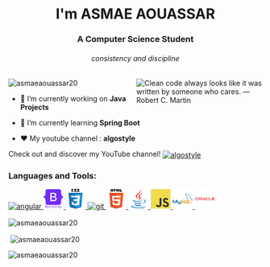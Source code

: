 <h1 align="center">I'm ASMAE AOUASSAR</h1>
<h3 align="center">A Computer Science Student</h3>
<h6 align="center">consistency and discipline</h6>

<img width="250" align="right" alt="Clean code always looks like it was written by someone who cares. — Robert C. Martin" src="https://media4.giphy.com/media/v1.Y2lkPTc5MGI3NjExYjd2Ymo2Z3dsaDdybHExZWYyb3Nsdmo4ZjgweTE2cDc5OXZmenhqOSZlcD12MV9pbnRlcm5hbF9naWZfYnlfaWQmY3Q9Zw/nFLW7PNGgN3lI68rdv/giphy.webp">


<p align="left"> <img src="https://komarev.com/ghpvc/?username=asmaeaouassar20&label=Profile%20views&color=0e75b6&style=flat" alt="asmaeaouassar20" /> </p>

- 🔭 I’m currently working on **Java Projects**

- 🌱 I’m currently learning **Spring Boot**

- ❤️ My youtube channel :  **algostyle**


<p align="left">Check out and discover my YouTube channel!
<a href="https://www.youtube.com/@algostyle5707/featured" target="blank"><img align="center" src="https://raw.githubusercontent.com/rahuldkjain/github-profile-readme-generator/master/src/images/icons/Social/youtube.svg" alt="algostyle" height="30" width="40" /></a>
</p>

<div><h3 align="left">Languages and Tools:</h3>
<p align="left"> <a href="https://angular.io" target="_blank" rel="noreferrer"> <img src="https://angular.io/assets/images/logos/angular/angular.svg" alt="angular" width="40" height="40"/> </a> <a href="https://getbootstrap.com" target="_blank" rel="noreferrer"> <img src="https://raw.githubusercontent.com/devicons/devicon/master/icons/bootstrap/bootstrap-plain-wordmark.svg" alt="bootstrap" width="40" height="40"/> </a> <a href="https://www.w3schools.com/css/" target="_blank" rel="noreferrer"> <img src="https://raw.githubusercontent.com/devicons/devicon/master/icons/css3/css3-original-wordmark.svg" alt="css3" width="40" height="40"/> </a> <a href="https://git-scm.com/" target="_blank" rel="noreferrer"> <img src="https://www.vectorlogo.zone/logos/git-scm/git-scm-icon.svg" alt="git" width="40" height="40"/> </a> <a href="https://www.w3.org/html/" target="_blank" rel="noreferrer"> <img src="https://raw.githubusercontent.com/devicons/devicon/master/icons/html5/html5-original-wordmark.svg" alt="html5" width="40" height="40"/> </a> <a href="https://www.java.com" target="_blank" rel="noreferrer"> <img src="https://raw.githubusercontent.com/devicons/devicon/master/icons/java/java-original.svg" alt="java" width="40" height="40"/> </a> <a href="https://developer.mozilla.org/en-US/docs/Web/JavaScript" target="_blank" rel="noreferrer"> <img src="https://raw.githubusercontent.com/devicons/devicon/master/icons/javascript/javascript-original.svg" alt="javascript" width="40" height="40"/> </a> <a href="https://www.mysql.com/" target="_blank" rel="noreferrer"> <img src="https://raw.githubusercontent.com/devicons/devicon/master/icons/mysql/mysql-original-wordmark.svg" alt="mysql" width="40" height="40"/> </a> <a href="https://www.oracle.com/" target="_blank" rel="noreferrer"> <img src="https://raw.githubusercontent.com/devicons/devicon/master/icons/oracle/oracle-original.svg" alt="oracle" width="40" height="40"/> </a> </p</div>



<p><img align="center" src="https://github-readme-streak-stats.herokuapp.com/?user=asmaeaouassar20&" alt="asmaeaouassar20" /></p>

<p>&nbsp;<img align="center" src="https://github-readme-stats.vercel.app/api?username=asmaeaouassar20&show_icons=true&locale=en" alt="asmaeaouassar20" /></p>

<p><img align="left" src="https://github-readme-stats.vercel.app/api/top-langs?username=asmaeaouassar20&show_icons=true&locale=en&layout=compact" alt="asmaeaouassar20" /></p>
